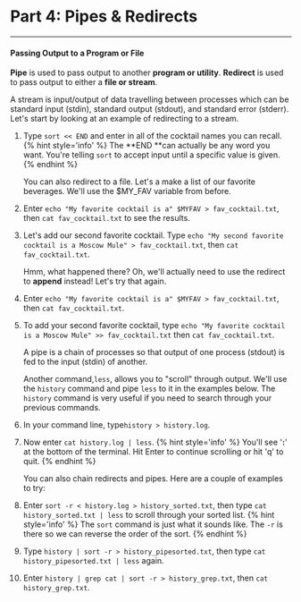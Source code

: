 # Part 4: Pipes & Redirects

---

#### Passing Output to a Program or File

**Pipe** is used to pass output to another **program or utility**. **Redirect** is used to pass output to either a **file or stream**.

A stream is input/output of data travelling between processes which can be standard input \(stdin\), standard output \(stdout\), and standard error \(stderr\). Let's start by looking at an example of redirecting to a stream.

1. Type `sort << END` and enter in all of the cocktail names you can recall.
    {% hint style='info' %}
The **END **can actually be any word you want. You're telling `sort` to accept input until a specific value is given.
    {% endhint %}

    You can also redirect to a file. Let's a make a list of our favorite beverages. We'll use the $MY\_FAV variable from before.

2. Enter `echo "My favorite cocktail is a" $MYFAV > fav_cocktail.txt`, then `cat fav_cocktail.txt` to see the results.
3. Let's add our second favorite cocktail. Type `echo "My second favorite cocktail is a Moscow Mule" > fav_cocktail.txt`, then `cat fav_cocktail.txt`.

    Hmm, what happened there? Oh, we'll actually need to use the redirect to **append** instead! Let's try that again.

4. Enter `echo "My favorite cocktail is a" $MYFAV > fav_cocktail.txt`, then `cat fav_cocktail.txt`.
5. To add your second favorite cocktail, type `echo "My favorite cocktail is a Moscow Mule" >> fav_cocktail.txt` then `cat fav_cocktail.txt`.

    A pipe is a chain of processes so that output of one process \(stdout\) is fed to the input \(stdin\) of another.

    Another command,`less`, allows you to "scroll" through output. We'll use the `history` command and pipe `less` to it in the examples below. The `history` command is very useful if you need to search through your previous commands.

6. In your command line, type`history > history.log`.
7. Now enter `cat history.log | less`.
    {% hint style='info' %}
You'll see '**:**' at the bottom of the terminal. Hit Enter to continue scrolling or hit 'q' to quit.
    {% endhint %}

    You can also chain redirects and pipes. Here are a couple of examples to try:

8. Enter `sort -r < history.log > history_sorted.txt`, then type `cat history_sorted.txt | less` to scroll through your sorted list.
    {% hint style='info' %}
The `sort` command is just what it sounds like. The `-r` is there so we can reverse the order of the sort.
    {% endhint %}

9. Type `history | sort -r > history_pipesorted.txt`, then type `cat history_pipesorted.txt | less` again.

10. Enter `history | grep cat | sort -r > history_grep.txt`, then `cat history_grep.txt`.



